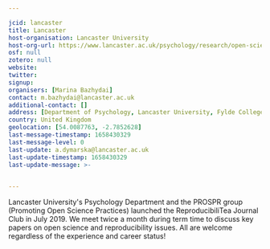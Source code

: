 ```yaml
---

jcid: lancaster
title: Lancaster
host-organisation: Lancaster University
host-org-url: https://www.lancaster.ac.uk/psychology/research/open-science/
osf: null
zotero: null
website: 
twitter: 
signup: 
organisers: [Marina Bazhydai]
contact: m.bazhydai@lancaster.ac.uk
additional-contact: []
address: [Department of Psychology, Lancaster University, Fylde College, Lancaster, LA1 4YW]
country: United Kingdom
geolocation: [54.0087763, -2.7852628]
last-message-timestamp: 1658430329
last-message-level: 0
last-update: a.dymarska@lancaster.ac.uk
last-update-timestamp: 1658430329
last-update-message: >-
  

---
```


Lancaster University's Psychology Department and the PROSPR group (Promoting Open Science Practices) launched the ReproducibiliTea Journal Club in July 2019. We meet twice a month during term time to discuss key papers on open science and reproducibility issues. All are welcome regardless of the experience and career status!
